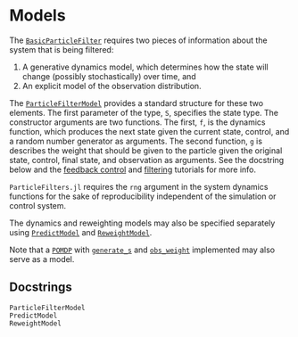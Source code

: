 # Models

The [`BasicParticleFilter`](@ref) requires two pieces of information about the system that is being filtered:

1. A generative dynamics model, which determines how the state will change (possibly stochastically) over time, and
2. An explicit model of the observation distribution.

The [`ParticleFilterModel`](@ref) provides a standard structure for these two elements. The first parameter of the type, `S`, specifies the state type. The constructor arguments are two functions. The first, `f`, is the dynamics function, which produces the next state given the current state, control, and a random number generator as arguments. The second function, `g` is describes the weight that should be given to the particle given the original state, control, final state, and observation as arguments. See the docstring below and the [feedback control](https://github.com/JuliaPOMDP/ParticleFilters.jl/notebooks/Using-a-Particle-Filter-for-Feedback-Control.ipynb) and [filtering](https://github.com/JuliaPOMDP/ParticleFilters.jl/notebooks/Filtering-a-Trajectory-or-Data-Series.ipynb) tutorials for more info.

`ParticleFilters.jl` requires the `rng` argument in the system dynamics functions for the sake of reproducibility independent of the simulation or control system.

The dynamics and reweighting models may also be specified separately using [`PredictModel`](@ref) and [`ReweightModel`](@ref).

Note that a [`POMDP`](https://github.com/JuliaPOMDP/POMDPs.jl) with [`generate_s`](http://juliapomdp.github.io/POMDPs.jl/latest/api.html#POMDPs.generate_s) and [`obs_weight`](https://juliapomdp.github.io/POMDPModelTools.jl/latest/interface_extensions.html#POMDPModelTools.obs_weight) implemented may also serve as a model.

## Docstrings

```@docs
ParticleFilterModel
PredictModel
ReweightModel
```
